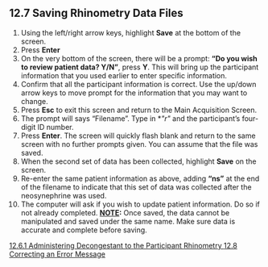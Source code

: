 ## 12.7 Saving Rhinometry Data Files

1. Using the left/right arrow keys, highlight **Save** at the bottom of the screen.
2. Press **Enter**
3. On the very bottom of the screen, there will be a prompt: **“Do you wish to review patient data? Y/N”**, press **Y**.  This will bring up the participant information that you used earlier to enter specific information.
4. Confirm that all the participant information is correct.  Use the up/down arrow keys to move prompt for the information that you may want to change.
5. Press **Esc** to exit this screen and return to the Main Acquisition Screen.
6. The prompt will says “Filename”.  Type in **"r"* and the participant’s four-digit ID number.
7. Press **Enter**.  The screen will quickly flash blank and return to the same screen with no further prompts given.  You can assume that the file was saved.
8. When the second set of data has been collected, highlight **Save** on the screen.
9. Re-enter the same patient information as above, adding **“ns”** at the end of the filename to indicate that this set of data was collected after the neosynephrine was used.
10. The computer will ask if you wish to update patient information.  Do so if not already completed. **<u>NOTE</u>:** Once saved, the data cannot be manipulated and saved under the same name.  Make sure data is accurate and complete before saving.


<div class="center">
<div class="btn-group">
  <a href=":pages_path:/manuals/rhinometry/12-06-01-administering-decongestant.md" class="btn btn-default">
    <span class="glyphicon glyphicon-chevron-left"></span>
    12.6.1 Administering Decongestant to the Participant
  </a>

  <a href=":pages_path:/manuals/rhinometry" class="btn btn-default">
    <span class="glyphicon glyphicon-chevron-up"></span>
    Rhinometry
  </a>

  <a href=":pages_path:/manuals/rhinometry/12-08-correcting-an-error.md" class="btn btn-success">
    12.8 Correcting an Error Message
    <span class="glyphicon glyphicon-chevron-right"></span>
  </a>
</div>
</div>
